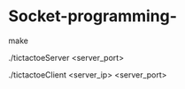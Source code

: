 # Socket-programming-

make

./tictactoeServer <server_port>

./tictactoeClient <server_ip> <server_port> 

